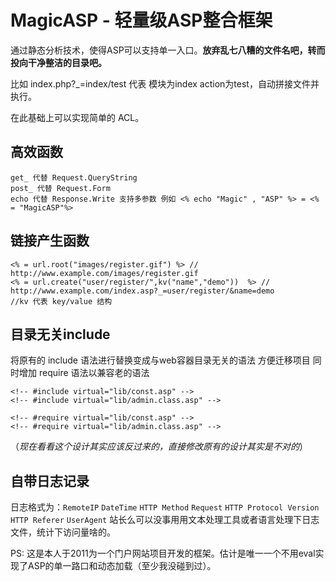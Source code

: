 MagicASP - 轻量级ASP整合框架
=====================

通过静态分析技术，使得ASP可以支持单一入口。**放弃乱七八糟的文件名吧，转而投向干净整洁的目录吧。**

比如 index.php?_=index/test 代表 模块为index action为test，自动拼接文件并执行。

在此基础上可以实现简单的 ACL。

高效函数
----
```
get_ 代替 Request.QueryString
post_ 代替 Request.Form
echo 代替 Response.Write 支持多参数 例如 <% echo "Magic" , "ASP" %> = <% = "MagicASP"%>
```

链接产生函数
----

```
<% = url.root("images/register.gif") %> // http://www.example.com/images/register.gif
<% = url.create("user/register/",kv("name","demo"))  %> // http://www.example.com/index.asp?_=user/register/&name=demo
//kv 代表 key/value 结构
```

目录无关include
---
将原有的 include 语法进行替换变成与web容器目录无关的语法 方便迁移项目
同时增加 require 语法以兼容老的语法
```
<!-- #include virtual="lib/const.asp" -->
<!-- #include virtual="lib/admin.class.asp" -->

<!-- #require virtual="lib/const.asp" -->
<!-- #require virtual="lib/admin.class.asp" -->
```
（*现在看看这个设计其实应该反过来的，直接修改原有的设计其实是不对的*）

自带日志记录
----
日志格式为：`RemoteIP` `DateTime` `HTTP Method` `Request` `HTTP Protocol Version` `HTTP Referer` `UserAgent`
站长么可以没事用用文本处理工具或者语言处理下日志文件，统计下访问量啥的。

PS: 这是本人于2011为一个门户网站项目开发的框架。估计是唯一一个不用eval实现了ASP的单一路口和动态加载（至少我没碰到过）。